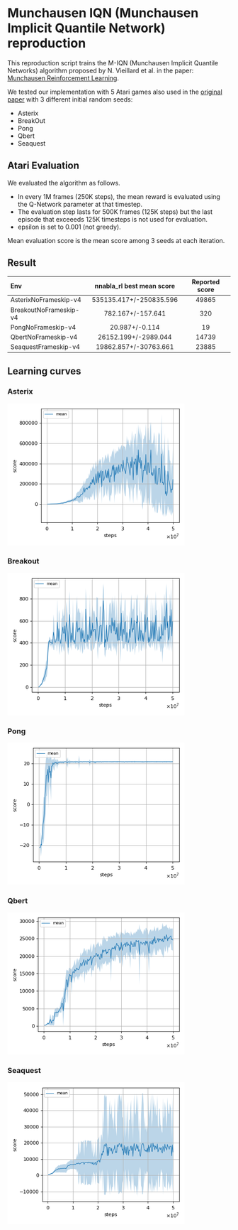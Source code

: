 # Munchausen IQN (Munchausen Implicit Quantile Network) reproduction

This reproduction script trains the M-IQN (Munchausen Implicit Quantile Networks) algorithm proposed by N. Vieillard et al. in the paper: [Munchausen Reinforcement Learning](https://arxiv.org/pdf/1806.06923.pdf).

We tested our implementation with 5 Atari games also used in the [original paper](https://proceedings.neurips.cc/paper/2020/file/2c6a0bae0f071cbbf0bb3d5b11d90a82-Paper.pdf) with 3 different initial random seeds:

- Asterix
- BreakOut
- Pong
- Qbert
- Seaquest

## Atari Evaluation

We evaluated the algorithm as follows.

 * In every 1M frames (250K steps), the mean reward is evaluated using the Q-Network parameter at that timestep.
 * The evaluation step lasts for 500K frames (125K steps) but the last episode that exceeeds 125K timesteps is not used for evaluation.
 * epsilon is set to 0.001 (not greedy).

Mean evaluation score is the mean score among 3 seeds at each iteration.

## Result

|Env|nnabla_rl best mean score|Reported score|
|:---|:---:|:---:|
|AsterixNoFrameskip-v4|535135.417+/-250835.596|49865|
|BreakoutNoFrameskip-v4|782.167+/-157.641|320|
|PongNoFrameskip-v4|20.987+/-0.114|19|
|QbertNoFrameskip-v4|26152.199+/-2989.044|14739|
|SeaquestFrameskip-v4|19862.857+/-30763.661|23885|

## Learning curves

### Asterix

![Asterix Result](./reproduction_results/AsterixNoFrameskip-v4_results/result.png)

### Breakout

![Breakout Result](./reproduction_results/BreakoutNoFrameskip-v4_results/result.png)

### Pong

![Pong Result](./reproduction_results/PongNoFrameskip-v4_results/result.png)

### Qbert

![Qbert Result](./reproduction_results/QbertNoFrameskip-v4_results/result.png)

### Seaquest

![Seaquest Result](./reproduction_results/SeaquestNoFrameskip-v4_results/result.png)
